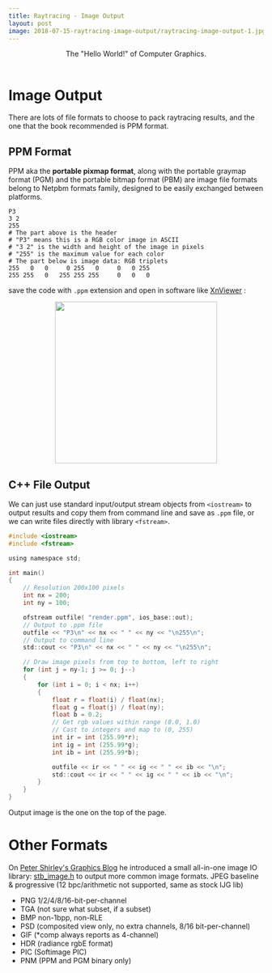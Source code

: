```yaml
---
title: Raytracing - Image Output
layout: post
image: 2018-07-15-raytracing-image-output/raytracing-image-output-1.jpg
---
```


<figcaption style="text-align: center;">The "Hello World!" of Computer Graphics.</figcaption>
<br>

<!-- Kickstarter of book [Ray Tracing in One Weekend](http://in1weekend.blogspot.com/2016/01/ray-tracing-in-one-weekend.html). Breakdown PPM image format, C++ image output and relative resources. -->

# Image Output
There are lots of file formats to choose to pack raytracing results, and the one that the book recommended is PPM format.

## PPM Format

PPM aka the **portable pixmap format**, along with the portable graymap format (PGM) and the portable bitmap format (PBM) are image file formats belong to Netpbm formats family, designed to be easily exchanged between platforms.
```
P3
3 2
255
# The part above is the header
# "P3" means this is a RGB color image in ASCII
# "3 2" is the width and height of the image in pixels
# "255" is the maximum value for each color
# The part below is image data: RGB triplets
255   0   0     0 255   0     0   0 255
255 255   0   255 255 255     0   0   0
```
save the code with ```.ppm``` extension and open in software like [XnViewer](https://www.xnview.com/en/) :

<img src="https://upload.wikimedia.org/wikipedia/commons/5/57/Tiny6pixel.png" width="320"  style="display:block; margin:auto;">

## C++ File Output
We can just use standard input/output stream objects from ```<iostream>``` to output results and copy them from command line and save as ```.ppm``` file, or we can write files directly with library ```<fstream>```.

``` c
#include <iostream>
#include <fstream>

using namespace std;

int main()
{
    // Resolution 200x100 pixels
    int nx = 200;
    int ny = 100;

    ofstream outfile( "render.ppm", ios_base::out);
    // Output to .ppm file
    outfile << "P3\n" << nx << " " << ny << "\n255\n";
    // Output to command line
    std::cout << "P3\n" << nx << " " << ny << "\n255\n";

    // Draw image pixels from top to bottom, left to right
    for (int j = ny-1; j >= 0; j--)
    {
        for (int i = 0; i < nx; i++)
        {
            float r = float(i) / float(nx);
            float g = float(j) / float(ny);
            float b = 0.2;
            // Get rgb values within range (0.0, 1.0)
            // Cast to integers and map to (0, 255)
            int ir = int (255.99*r);
            int ig = int (255.99*g);
            int ib = int (255.99*b);

            outfile << ir << " " << ig << " " << ib << "\n";
            std::cout << ir << " " << ig << " " << ib << "\n";
        }
    }
}
```
Output image is the one on the top of the page.

# Other Formats
On [Peter Shirley's Graphics Blog](http://psgraphics.blogspot.com/2015/06/a-small-image-io-library-stbimageh.html) he introduced a small all-in-one image IO library: [stb_image.h](https://github.com/nothings/stb/blob/master/stb_image.h) to output more common image formats.
JPEG baseline & progressive (12 bpc/arithmetic not supported, same as stock IJG lib)
- PNG 1/2/4/8/16-bit-per-channel
- TGA (not sure what subset, if a subset)
- BMP non-1bpp, non-RLE
- PSD (composited view only, no extra channels, 8/16 bit-per-channel)
- GIF (*comp always reports as 4-channel)
- HDR (radiance rgbE format)
- PIC (Softimage PIC)
- PNM (PPM and PGM binary only)
